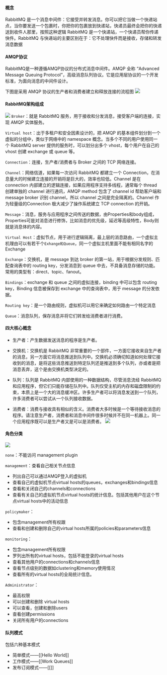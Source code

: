 #### 概念
RabbitMQ 是一个消息中间件：它接受并转发消息。你可以把它当做一个快递站点，当你要发送一个包裹时，你把你的包裹放到快递站，快递员最终会把你的快递送到收件人那里，按照这种逻辑 RabbitMQ 是一个快递站，一个快递员帮你传递快件。RabbitMQ 与快递站的主要区别在于：它不处理快件而是接收，存储和转发消息数据

#### AMQP协议
RabbitMQ是一种遵循AMQP协议的分布式消息中间件。AMQP 全称 “Advanced Message Queuing Protocol”，高级消息队列协议。它是应用层协议的一个开发标准，为面向消息的中间件设计。

下图是采用 AMQP 协议的生产者和消费者建立和释放连接的流程图
![](https://i-blog.csdnimg.cn/blog_migrate/c9695e3fc94b5be6ba477f2610ebbb65.png)

#### RabbitMQ架构组成
![](https://i-blog.csdnimg.cn/blog_migrate/72636e0306e542cbb087639e47d68e73.png)
`Broker`：就是 RabbitMQ 服务，用于接收和分发消息，接受客户端的连接，实现 AMQP 实体服务。

`Virtual host`：出于多租户和安全因素设计的，把 AMQP 的基本组件划分到一个虚拟的分组中，类似于网络中的 namespace 概念。当多个不同的用户使用同一个 RabbitMQ server 提供的服务时，可以划分出多个 vhost，每个用户在自己的 vhost 创建 exchange 或 queue 等。

`Connection`：连接，生产者/消费者与 Broker 之间的 TCP 网络连接。

`Channel`：网络信道，如果每一次访问 RabbitMQ 都建立一个 Connection，在消息量大的时候建立连接的开销将是巨大的，效率也较低。Channel 是在 connection 内部建立的逻辑连接，如果应用程序支持多线程，通常每个 thread 创建单独的 channel 进行通讯，AMQP method 包含了 channel id 帮助客户端和 message broker 识别 channel，所以 channel 之间是完全隔离的。Channel 作为轻量级的Connection 极大减少了操作系统建立 TCP connection 的开销。

`Message`：消息，服务与应用程序之间传送的数据，由Properties和body组成，Properties可是对消息进行修饰，比如消息的优先级，延迟等高级特性，Body则就是消息体的内容。

`Virtual Host`：虚拟节点，用于进行逻辑隔离，最上层的消息路由，一个虚拟主机理由可以有若干个`Exhange和Queue`，同一个虚拟主机里面不能有相同名字的Exchange

`Exchange`：交换机，是 message 到达 broker 的第一站，用于根据分发规则、匹配查询表中的 routing key，分发消息到 queue 中去，不具备消息存储的功能。常用的类型有：direct、topic、fanout。

`Bindings`：exchange 和 queue 之间的虚拟连接，binding 中可以包含 routing key，Binding 信息被保存到 exchange 中的查询表中，用于 message 的分发依据。

`Routing key`：是一个路由规则，虚拟机可以用它来确定如何路由一个特定消息

`Queue`：消息队列，保存消息并将它们转发给消费者进行消费。

#### 四大核心概念

- 生产者：产生数据发送消息的程序是生产者。

- 交换机：交换机是 RabbitMQ 非常重要的一个部件，一方面它接收来自生产者的消息，另一方面它将消息推送到队列中。交换机必须确切知道如何处理它接收到的消息，是将这些消息推送到特定队列还是推送到多个队列，亦或者是把消息丢弃，这个是由交换机类型决定的。

- 队列：队列是 RabbitMQ 内部使用的一种数据结构，尽管消息流经 RabbitMQ 和应用程序，但它们只能存储在队列中。队列仅受主机的内存和磁盘限制的约束，本质上是一个大的消息缓冲区。许多生产者可以将消息发送到一个队列，许多消费者可以尝试从一个队列接收数据。

- 消费者：消费与接收具有相似的含义。消费者大多时候是一个等待接收消息的程序。请注意生产者，消费者和消息中间件很多时候并不在同一机器上。同一个应用程序既可以是生产者又是可以是消费者。
![](https://i-blog.csdnimg.cn/blog_migrate/6b0925d508fa0857ee7188bacf84af67.png)

#### 角色分类
![](https://i-blog.csdnimg.cn/blog_migrate/604b6a580e592a6b2b627e46dd6a9ca3.png)

`none`：不能访问 management plugin

`management`：查看自己相关节点信息
- 列出自己可以通过AMQP登入的虚拟机
- 查看自己的虚拟机节点virtual hosts的queues，exchanges和bindings信息
- 查看和关闭自己的channels和connections
- 查看有关自己的虚拟机节点virtual hosts的统计信息。包括其他用户在这个节点virtual hosts中的活动信息

`policymaker`：
- 包含management所有权跟
- 查看和创建和删除自己的virtual hosts所属的policies和parameters信息

`monitoring`：
- 包含management所有权限
- 罗列出所有的virtual hosts，包括不能登录的virtual hosts
- 查看其他用户的connections和channels信息
- 查看节点级别的数据如clustering和memory使用情况
- 查看所有的virtual hosts的全局统计信息。

`Administrator`：
- 最高权限
- 可以创建和删除 virtual hosts
- 可以查看，创建和删除users
- 查看创建permissions
- 关闭所有用户的connections

#### 队列模式
包括六种基本模式
- 简单模式——[[Hello World]]
- 工作模式——[[Work Queues]]
- 发布订阅模式——[[]]